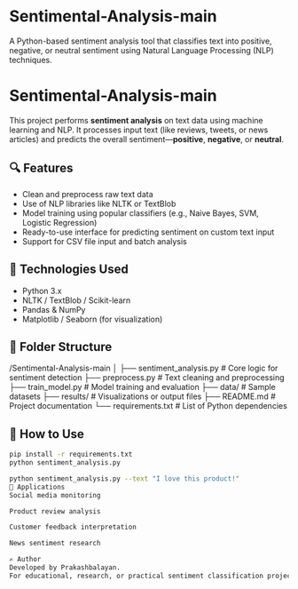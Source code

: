 # Sentimental-Analysis-main
A Python-based sentiment analysis tool that classifies text into positive, negative, or neutral sentiment using Natural Language Processing (NLP) techniques.
# Sentimental-Analysis-main

This project performs **sentiment analysis** on text data using machine learning and NLP. It processes input text (like reviews, tweets, or news articles) and predicts the overall sentiment—**positive**, **negative**, or **neutral**.

## 🔍 Features

- Clean and preprocess raw text data
- Use of NLP libraries like NLTK or TextBlob
- Model training using popular classifiers (e.g., Naive Bayes, SVM, Logistic Regression)
- Ready-to-use interface for predicting sentiment on custom text input
- Support for CSV file input and batch analysis

## 🧰 Technologies Used

- Python 3.x
- NLTK / TextBlob / Scikit-learn
- Pandas & NumPy
- Matplotlib / Seaborn (for visualization)

## 📁 Folder Structure

/Sentimental-Analysis-main
│
├── sentiment_analysis.py # Core logic for sentiment detection
├── preprocess.py # Text cleaning and preprocessing
├── train_model.py # Model training and evaluation
├── data/ # Sample datasets
├── results/ # Visualizations or output files
├── README.md # Project documentation
└── requirements.txt # List of Python dependencies

## 🚀 How to Use

```bash
pip install -r requirements.txt
python sentiment_analysis.py

python sentiment_analysis.py --text "I love this product!"
📌 Applications
Social media monitoring

Product review analysis

Customer feedback interpretation

News sentiment research

✍️ Author
Developed by Prakashbalayan.
For educational, research, or practical sentiment classification projects.
